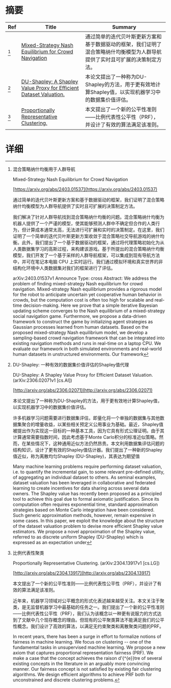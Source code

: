 # 摘要

| Ref | Title | Summary |
| --- | --- | --- |
| [^1] | [Mixed-Strategy Nash Equilibrium for Crowd Navigation](https://arxiv.org/abs/2403.01537) | 通过简单的迭代贝叶斯更新方案和基于数据驱动的框架，我们证明了混合策略纳什均衡模型为人群导航提供了实时且可扩展的决策制定方法。 |
| [^2] | [DU-Shapley: A Shapley Value Proxy for Efficient Dataset Valuation.](http://arxiv.org/abs/2306.02071) | 本论文提出了一种称为DU-Shapley的方法，用于更有效地计算Shapley值，以实现机器学习中的数据集价值评估。 |
| [^3] | [Proportionally Representative Clustering.](http://arxiv.org/abs/2304.13917) | 本文提出了一个新的公平性准则——比例代表性公平性（PRF），并设计了有效的算法满足该准则。 |

# 详细

[^1]: 混合策略纳什均衡用于人群导航

    Mixed-Strategy Nash Equilibrium for Crowd Navigation

    [https://arxiv.org/abs/2403.01537](https://arxiv.org/abs/2403.01537)

    通过简单的迭代贝叶斯更新方案和基于数据驱动的框架，我们证明了混合策略纳什均衡模型为人群导航提供了实时且可扩展的决策制定方法。

    

    我们解决了针对人群导航找到混合策略纳什均衡的问题。混合策略纳什均衡为机器人提供了一个严谨的模型，使其能够预测人群中不确定但合作的人类行为，但计算成本通常太高，无法进行可扩展和实时的决策制定。在这里，我们证明了一个简单的迭代贝叶斯更新方案收敛于混合策略社交导航游戏的纳什均衡。此外，我们提出了一个基于数据驱动的框架，通过将代理策略初始化为从人类数据集学习的高斯过程，来构建该游戏。基于所提出的混合策略纳什均衡模型，我们开发了一个基于采样的人群导航框架，可以集成到现有导航方法中，并可在笔记本电脑 CPU 上实时运行。我们通过模拟环境和真实世界的非结构化环境中人类数据集对我们的框架进行了评估。

    arXiv:2403.01537v1 Announce Type: cross  Abstract: We address the problem of finding mixed-strategy Nash equilibrium for crowd navigation. Mixed-strategy Nash equilibrium provides a rigorous model for the robot to anticipate uncertain yet cooperative human behavior in crowds, but the computation cost is often too high for scalable and real-time decision-making. Here we prove that a simple iterative Bayesian updating scheme converges to the Nash equilibrium of a mixed-strategy social navigation game. Furthermore, we propose a data-driven framework to construct the game by initializing agent strategies as Gaussian processes learned from human datasets. Based on the proposed mixed-strategy Nash equilibrium model, we develop a sampling-based crowd navigation framework that can be integrated into existing navigation methods and runs in real-time on a laptop CPU. We evaluate our framework in both simulated environments and real-world human datasets in unstructured environments. Our framework
    
[^2]: DU-Shapley: 一种有效的数据集价值评估的Shapley值代理

    DU-Shapley: A Shapley Value Proxy for Efficient Dataset Valuation. (arXiv:2306.02071v1 [cs.AI])

    [http://arxiv.org/abs/2306.02071](http://arxiv.org/abs/2306.02071)

    本论文提出了一种称为DU-Shapley的方法，用于更有效地计算Shapley值，以实现机器学习中的数据集价值评估。

    

    许多机器学习问题需要进行数据集评估，即量化将一个单独的数据集与其他数据集聚合的增量收益，以某些相关预定义公用事业为基础。最近，Shapley值被提出作为实现这一目标的一种基本工具，因为它具有形式公理证明。由于其计算通常需要指数时间，因此考虑基于Monte Carlo积分的标准近似策略。然而，在某些情况下，这种通用近似方法仍然昂贵。本文利用数据集评估问题的结构知识，设计了更有效的Shapley值估计器。我们提出了一种新的Shapley值近似，称为离散均匀Shapley (DU-Shapley)，其表达为期望值

    Many machine learning problems require performing dataset valuation, i.e. to quantify the incremental gain, to some relevant pre-defined utility, of aggregating an individual dataset to others. As seminal examples, dataset valuation has been leveraged in collaborative and federated learning to create incentives for data sharing across several data owners. The Shapley value has recently been proposed as a principled tool to achieve this goal due to formal axiomatic justification. Since its computation often requires exponential time, standard approximation strategies based on Monte Carlo integration have been considered. Such generic approximation methods, however, remain expensive in some cases. In this paper, we exploit the knowledge about the structure of the dataset valuation problem to devise more efficient Shapley value estimators. We propose a novel approximation of the Shapley value, referred to as discrete uniform Shapley (DU-Shapley) which is expressed as an expectation under 
    
[^3]: 比例代表性聚类

    Proportionally Representative Clustering. (arXiv:2304.13917v1 [cs.LG])

    [http://arxiv.org/abs/2304.13917](http://arxiv.org/abs/2304.13917)

    本文提出了一个新的公平性准则——比例代表性公平性（PRF），并设计了有效的算法满足该准则。

    

    近年来，机器学习领域对公平概念的形式化表述越来越受关注。本文关注于聚类，是无监督机器学习中最基础的任务之一。我们提出了一个新的公平性准则——比例代表性公平性（PRF），我们认为该概念以一种更有说服力的方式达到了文献中几个现存概念的理由。但现有的公平聚类算法不能满足我们的公平性概念。我们设计了高效的算法，以满足无约束聚类和离散聚类问题的PRF。

    In recent years, there has been a surge in effort to formalize notions of fairness in machine learning. We focus on clustering -- one of the fundamental tasks in unsupervised machine learning. We propose a new axiom that captures proportional representation fairness (PRF). We make a case that the concept achieves the raison d'{\^{e}}tre of several existing concepts in the literature in an arguably more convincing manner. Our fairness concept is not satisfied by existing fair clustering algorithms. We design efficient algorithms to achieve PRF both for unconstrained and discrete clustering problems.
    

